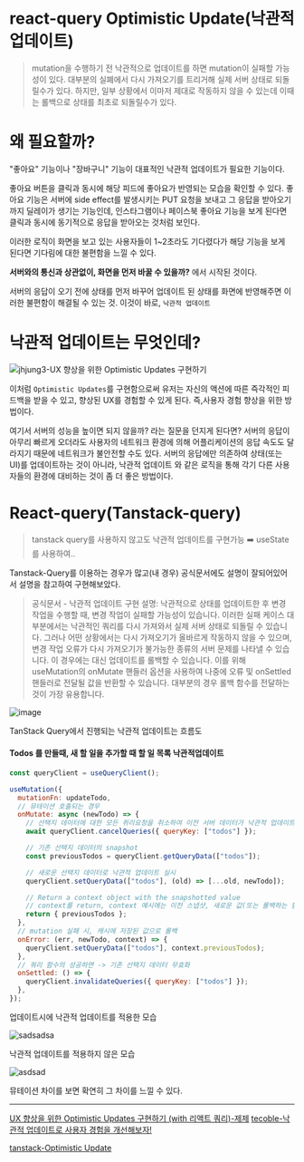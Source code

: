 # react-query Optimistic Update(낙관적 업데이트)

> mutation을 수행하기 전 낙관적으로 업데이트를 하면 mutation이 실패할 가능성이 있다.
> 대부분의 실폐에서 다시 가져오기를 트리거해 실제 서버 상태로 되돌릴수가 있다.
> 하지만, 일부 상황에서 이마저 제대로 작동하지 않을 수 있는데 이때는 롤백으로 상태를 최초로 되돌릴수가 있다.

# 왜 필요할까?

"좋아요" 기능이나 "장바구니" 기능이 대표적인 낙관적 업데이트가 필요한 기능이다.

좋아요 버튼을 클릭과 동시에 해당 피드에 좋아요가 반영되는 모습을 확인할 수 있다.
좋아요 기능은 서버에 side effect를 발생시키는 PUT 요청을 보내고 그 응답을 받아오기까지 딜레이가 생기는 기능인데, 인스타그램이나 페이스북 좋아요 기능을 보게 된다면 클릭과 동시에 동기적으로 응답을 받아오는 것처럼 보인다.

이러한 로직이 화면을 보고 있는 사용자들이 1~2초라도 기다렸다가 해당 기능을 보게 된다면 기다림에 대한 불편함을 느낄 수 있다.

**서버와의 통신과 상관없이, 화면을 먼저 바꿀 수 있을까?** 에서 시작된 것이다.

서버의 응답이 오기 전에 상태를 먼저 바꾸어 업데이트 된 상태를 화면에 반영해주면 이러한 불편함이 해결될 수 있는 것.
이것이 바로, `낙관적 업데이트`

# 낙관적 업데이트는 무엇인데?

![jhjung3-UX 향상을 위한 Optimistic Updates 구현하기 ](https://github.com/Jae-hong-lee/TIL/assets/72030487/c1ef6604-248a-42cf-aa1f-93de6140e0c2)

이처럼 `Optimistic Updates`를 구현함으로써 유저는 자신의 액션에 따른 즉각적인 피드백을 받을 수 있고, 향상된 UX를 경험할 수 있게 된다.
즉,사용자 경험 향상을 위한 방법이다.

여기서 서버의 성능을 높이면 되지 않을까? 라는 질문을 던지게 된다면?
서버의 응답이 아무리 빠르게 오더라도 사용자의 네트워크 환경에 의해 어플리케이션의 응답 속도도 달라지기 때문에 네트워크가 불안전할 수도 있다.
서버의 응답에만 의존하여 상태(또는 UI)를 업데이트하는 것이 아니라, 낙관적 업데이트 와 같은 로직을 통해 각기 다른 사용자들의 환경에 대비하는 것이 좀 더 좋은 방법이다.

# React-query(Tanstack-query)

> tanstack query를 사용하지 않고도 낙관적 업데이트를 구현가능 ➡️ useState를 사용하여..

Tanstack-Query를 이용하는 경우가 많고(내 경우) 공식문서에도 설명이 잘되어있어서 설명을 참고하여 구현해보았다.

> 공식문서 - 낙관적 업데이트 구현 설명: 낙관적으로 상태를 업데이트한 후 변경 작업을 수행할 때, 변경 작업이 실패할 가능성이 있습니다. 이러한 실패 케이스 대부분에서는 낙관적인 쿼리를 다시 가져와서 실제 서버 상태로 되돌릴 수 있습니다. 그러나 어떤 상황에서는 다시 가져오기가 올바르게 작동하지 않을 수 있으며, 변경 작업 오류가 다시 가져오기가 불가능한 종류의 서버 문제를 나타낼 수 있습니다. 이 경우에는 대신 업데이트를 롤백할 수 있습니다. 이를 위해 useMutation의 onMutate 핸들러 옵션을 사용하여 나중에 오류 및 onSettled 핸들러로 전달될 값을 반환할 수 있습니다. 대부분의 경우 롤백 함수를 전달하는 것이 가장 유용합니다.

![image](https://github.com/Jae-hong-lee/TIL/assets/72030487/4d03ac19-2533-45dc-bda9-70fbf0639d4d)

TanStack Query에서 진행되는 낙관적 업데이트는 흐름도

#### Todos 를 만들때, 새 할 일을 추가할 때 할 일 목록 낙관적업데이트

```js
const queryClient = useQueryClient();

useMutation({
  mutationFn: updateTodo,
  // 뮤테이션 호출되는 경우
  onMutate: async (newTodo) => {
    // 선택지 데이터에 대한 모든 퀴리요청을 취소하여 이전 서버 데이터가 낙관적 업데이트를 덮어쓰지 않도록 함 (refetch 취소)
    await queryClient.cancelQueries({ queryKey: ["todos"] });

    // 기존 선택지 데이터의 snapshot
    const previousTodos = queryClient.getQueryData(["todos"]);

    // 새로운 선택지 데이터로 낙관적 업데이트 실시
    queryClient.setQueryData(["todos"], (old) => [...old, newTodo]);

    // Return a context object with the snapshotted value
    // context를 return, context 예시에는 이전 스냅샷, 새로운 값(또는 롤백하는 함수)이 있음
    return { previousTodos };
  },
  // mutation 실패 시, 캐시에 저장된 값으로 롤백
  onError: (err, newTodo, context) => {
    queryClient.setQueryData(["todos"], context.previousTodos);
  },
  // 쿼리 함수의 성공하면 -> 기존 선택지 데이터 무효화
  onSettled: () => {
    queryClient.invalidateQueries({ queryKey: ["todos"] });
  },
});
```

업데이트시에 낙관적 업데이트를 적용한 모습

![sadsadsa](https://github.com/Jae-hong-lee/TIL/assets/72030487/0d94af8f-c4e7-4848-a9cb-93e54aade727)

낙관적 업데이트를 적용하지 않은 모습

![asdsad](https://github.com/Jae-hong-lee/TIL/assets/72030487/1dbf33d7-085a-41aa-b8fe-542cf5f79f1f)

뮤테이션 차이를 보면 확연히 그 차이를 느낄 수 있다.

---

[UX 향상을 위한 Optimistic Updates 구현하기 (with 리액트 쿼리)-제제](https://velog.io/@jhjung3/Optimistic-Updates-%EA%B5%AC%ED%98%84%ED%95%98%EA%B8%B0-with-%EB%A6%AC%EC%95%A1%ED%8A%B8-%EC%BF%BC%EB%A6%AC)
[tecoble-낙관적 업데이트로 사용자 경험을 개선해보자!](https://tecoble.techcourse.co.kr/post/2023-08-15-how-to-improve-ux-with-optimistic-update)

[tanstack-Optimistic Update](https://tanstack.com/query/v4/docs/framework/react/guides/optimistic-updates)
